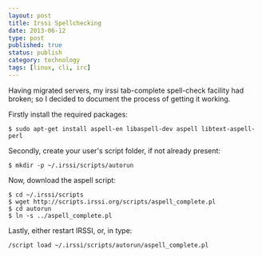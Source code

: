 ```yaml
--- 
layout: post 
title: Irssi Spellchecking
date: 2013-06-12
type: post 
published: true 
status: publish
category: technology
tags: [linux, cli, irc]
---
```


Having migrated servers, my irssi tab-complete spell-check facility had
broken; so I decided to document the process of getting it working.

Firstly install the required packages:

    $ sudo apt-get install aspell-en libaspell-dev aspell libtext-aspell-perl

<!--more-->

Secondly, create your user's script folder, if not already present:

    $ mkdir -p ~/.irssi/scripts/autorun

Now, download the aspell script:

    $ cd ~/.irssi/scripts
    $ wget http://scripts.irssi.org/scripts/aspell_complete.pl
    $ cd autorun
    $ ln -s ../aspell_complete.pl

Lastly, either restart IRSSI, or, in type:

    /script load ~/.irssi/scripts/autorun/aspell_complete.pl
